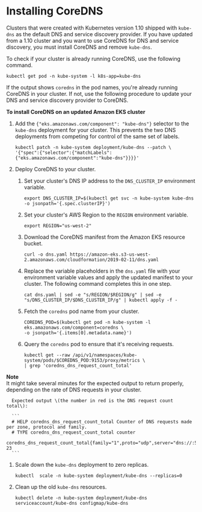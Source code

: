 # Installing CoreDNS<a name="coredns"></a>

Clusters that were created with Kubernetes version 1\.10 shipped with `kube-dns` as the default DNS and service discovery provider\. If you have updated from a 1\.10 cluster and you want to use CoreDNS for DNS and service discovery, you must install CoreDNS and remove `kube-dns`\.

To check if your cluster is already running CoreDNS, use the following command\.

```
kubectl get pod -n kube-system -l k8s-app=kube-dns
```

If the output shows `coredns` in the pod names, you're already running CoreDNS in your cluster\. If not, use the following procedure to update your DNS and service discovery provider to CoreDNS\.

**To install CoreDNS on an updated Amazon EKS cluster**

1. Add the `{"eks.amazonaws.com/component": "kube-dns"}` selector to the `kube-dns` deployment for your cluster\. This prevents the two DNS deployments from competing for control of the same set of labels\.

   ```
   kubectl patch -n kube-system deployment/kube-dns --patch \
   '{"spec":{"selector":{"matchLabels":{"eks.amazonaws.com/component":"kube-dns"}}}}'
   ```

1. Deploy CoreDNS to your cluster\.

   1. Set your cluster's DNS IP address to the `DNS_CLUSTER_IP` environment variable\.

      ```
      export DNS_CLUSTER_IP=$(kubectl get svc -n kube-system kube-dns -o jsonpath='{.spec.clusterIP}')
      ```

   1. Set your cluster's AWS Region to the `REGION` environment variable\.

      ```
      export REGION="us-west-2"
      ```

   1. Download the CoreDNS manifest from the Amazon EKS resource bucket\.

      ```
      curl -o dns.yaml https://amazon-eks.s3-us-west-2.amazonaws.com/cloudformation/2019-02-11/dns.yaml
      ```

   1. Replace the variable placeholders in the `dns.yaml` file with your environment variable values and apply the updated manifest to your cluster\. The following command completes this in one step\.

      ```
      cat dns.yaml | sed -e "s/REGION/$REGION/g" | sed -e "s/DNS_CLUSTER_IP/$DNS_CLUSTER_IP/g" | kubectl apply -f -
      ```

   1. Fetch the `coredns` pod name from your cluster\.

      ```
      COREDNS_POD=$(kubectl get pod -n kube-system -l eks.amazonaws.com/component=coredns \
      -o jsonpath='{.items[0].metadata.name}')
      ```

   1. Query the `coredns` pod to ensure that it's receiving requests\.

      ```
      kubectl get --raw /api/v1/namespaces/kube-system/pods/$COREDNS_POD:9153/proxy/metrics \
      | grep 'coredns_dns_request_count_total'
      ```
**Note**  
It might take several minutes for the expected output to return properly, depending on the rate of DNS requests in your cluster\.

      Expected output \(the number in red is the DNS request count total\):

      ```
      # HELP coredns_dns_request_count_total Counter of DNS requests made per zone, protocol and family.
      # TYPE coredns_dns_request_count_total counter
      coredns_dns_request_count_total{family="1",proto="udp",server="dns://:53",zone="."} 23
      ```

1. Scale down the `kube-dns` deployment to zero replicas\.

   ```
   kubectl  scale -n kube-system deployment/kube-dns --replicas=0
   ```

1. Clean up the old `kube-dns` resources\.

   ```
   kubectl delete -n kube-system deployment/kube-dns serviceaccount/kube-dns configmap/kube-dns
   ```